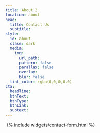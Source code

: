 ```yaml
---
title: About 2
location: about
head:
  title: Contact Us
  subtitle: 
style:
  id: about
  class: dark
  media:
    img:
      url_path: 
      pattern: false
      parallax: false
      overlay: 
      blur: false
  tint_color: rgba(0,0,0,0.0)
cta:
  headline: 
  btnText: 
  btnType: 
  btnLink: 
  subtext: 
---
```


​
{% include widgets/contact-form.html %}
